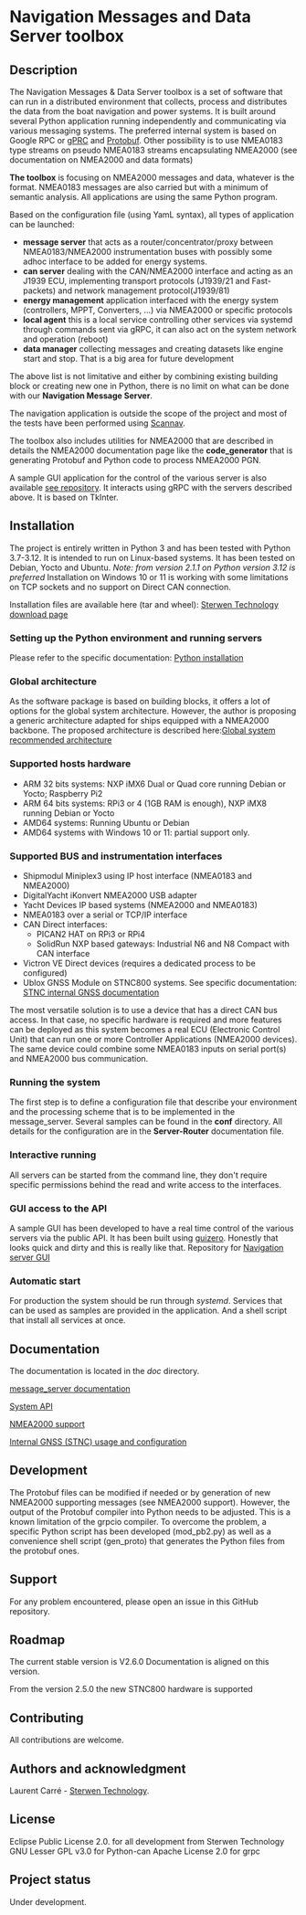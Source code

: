 # Navigation Messages and Data Server toolbox


## Description

The Navigation Messages & Data Server toolbox is a set of software that can run in a distributed environment that collects, process and distributes the data from the boat navigation and power systems.
It is built around several Python application running independently and communicating via various messaging systems. The preferred internal system is based on Google RPC or [gPRC](https://grpc.io/) and [Protobuf](https://protobuf.dev/).
Other possibility is to use NMEA0183 type streams on pseudo NMEA0183 streams encapsulating NMEA2000 (see documentation on NMEA2000 and data formats)

**The toolbox** is focusing on NMEA2000 messages and data, whatever is the format. NMEA0183 messages are also carried but with a minimum of semantic analysis. All applications are using the same Python program.

Based on the configuration file (using YamL syntax), all types of application can be launched:
   - **message server** that acts as a router/concentrator/proxy between NMEA0183/NMEA2000 instrumentation buses with possibly some adhoc interface to be added for energy systems.
   - **can server** dealing with the CAN/NMEA2000 interface and acting as an J1939 ECU, implementing transport protocols (J1939/21 and Fast-packets) and network management protocol(J1939/81)
   - **energy management** application interfaced with the energy system (controllers, MPPT, Converters, ...) via NMEA2000 or specific protocols
   - **local agent** this is a local service controlling other services via systemd through commands sent via gRPC, it can also act on the system network and operation (reboot)
   - **data manager** collecting messages and creating datasets like engine start and stop. That is a big area for future development

The above list is not limitative and either by combining existing building block or creating new one in Python, there is no limit on what can be done with our **Navigation Message Server**.

The navigation application is outside the scope of the project and most of the tests have been performed using [Scannav](https://www.scannav.com/).

The toolbox also includes utilities for NMEA2000 that are described in details the NMEA2000 documentation page like the **code_generator** that is generating Protobuf and Python code to process NMEA2000 PGN.

A sample GUI application for the control of the various server is also available [see repository](https://github.com/Sterwen-Technology/navigation_server_gui). It interacts using gRPC with the servers described above. It is based on TkInter.


## Installation
The project is entirely written in Python 3 and has been tested with Python 3.7-3.12. It is intended to run on Linux-based systems. It has been tested on Debian, Yocto and Ubuntu.
*Note: from version 2.1.1 on Python version 3.12 is preferred*
Installation on Windows 10 or 11 is working with some limitations on TCP sockets and no support on Direct CAN connection.

Installation files are available here (tar and wheel): [Sterwen Technology download page](https://sterwen-technology.eu/softwares/)

### Setting up the Python environment and running servers

Please refer to the specific documentation: [Python installation](doc/python_environment.md)



### Global architecture
As the software package is based on building blocks, it offers a lot of options for the global system architecture. However, the author is proposing a generic architecture adapted for ships equipped with a NMEA2000 backbone.
The proposed architecture is described here:[Global system recommended architecture](doc/global_architecture.md)

### Supported hosts hardware
 - ARM 32 bits systems: NXP iMX6 Dual or Quad core running Debian or Yocto; Raspberry Pi2
 - ARM 64 bits systems: RPi3 or 4 (1GB RAM is enough), NXP iMX8 running Debian or Yocto
 - AMD64 systems: Running Ubuntu or Debian
 - AMD64 systems with Windows 10 or 11: partial support only.

### Supported BUS and instrumentation interfaces
 - Shipmodul Miniplex3 using IP host interface (NMEA0183 and NMEA2000)
 - DigitalYacht iKonvert NMEA2000 USB adapter
 - Yacht Devices IP based systems (NMEA2000 and NMEA0183)
 - NMEA0183 over a serial or TCP/IP interface
 - CAN Direct interfaces:
   - PICAN2 HAT on RPi3 or RPi4
   - SolidRun NXP based gateways: Industrial N6 and N8 Compact with CAN interface
 - Victron VE Direct devices (requires a dedicated process to be configured)
 - Ublox GNSS Module on STNC800 systems. See specific documentation: [STNC internal GNSS documentation](doc/stnc-gnss.md)

The most versatile solution is to use a device that has a direct CAN bus access. In that case, no specific hardware is required and more features can be deployed as this system becomes a real ECU (Electronic Control Unit) that can run one or more Controller Applications (NMEA2000 devices).
The same device could combine some NMEA0183 inputs on serial port(s) and NMEA2000 bus communication.

### Running the system

The first step is to define a configuration file that describe your environment and the processing scheme that is to be implemented in the message_server. Several samples can be found in the **conf** directory. All details for the configuration are in the **Server-Router** documentation file.


### Interactive running

All servers can be started from the command line, they don't require specific permissions behind the read and write access to the interfaces.

### GUI access to the API

A sample GUI has been developed to have a real time control of the various servers via the public API. It has been built using [guizero](https://lawsie.github.io/guizero/). Honestly that looks quick and dirty and this is really like that.
Repository for [Navigation server GUI](https://github.com/Sterwen-Technology/navigation_server_gui)

### Automatic start

For production the system should be run through *systemd*. Services that can be used as samples are provided in the application. And a shell script that install all services at once.

## Documentation

The documentation is located in the *doc* directory.

[message_server documentation](doc/Navigation%20message%20server.md)

[System API](doc/Navigation%20system%20API.md)

[NMEA2000 support](doc/NMEA2000.md)

[Internal GNSS (STNC) usage and configuration](doc/stnc-gnss.md)




## Development

The Protobuf files can be modified if needed or by generation of new NMEA2000 supporting messages (see NMEA2000 support). However, the output of the Protobuf compiler into Python needs to be adjusted. This is a known limitation of the grpcio compiler.
To overcome the problem, a specific Python script has been developed (mod_pb2.py) as well as a convenience shell script (gen_proto) that generates the Python files from the protobuf ones.


## Support

For any problem encountered, please open an issue in this GitHub repository.

## Roadmap
The current stable version is V2.6.0 Documentation is aligned on this version.

From the version 2.5.0 the new STNC800 hardware is supported

## Contributing

All contributions are welcome. 

## Authors and acknowledgment
Laurent Carré - [Sterwen Technology](http://www.sterwen-technology.eu). 

## License
Eclipse Public License 2.0. for all development from Sterwen Technology
GNU Lesser GPL v3.0 for Python-can
Apache License 2.0 for grpc

## Project status
Under development.

